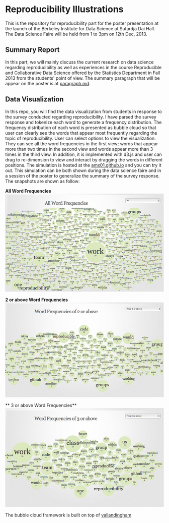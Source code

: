 Reproducibility Illustrations
====================================

This is the repository for reproducibility part for the poster presentation at the launch of the Berkeley Institute for Data Science at Sutardja Dai Hall. The Data Science Faire will be held from 1 to 3pm on 12th Dec, 2013.


Summary Report
---------------
In this part, we will mainly discuss the current research on data science regarding reproducibility as well as experiences in the course Reproducible and Collaborative Data Science offered by the Statistics Department in Fall 2013 from the students' point of view. The summary paragraph that will be appear on the poster is at [paragraph.md](https://github.com/amx01/Reproducibility-Poster_ILLUSTRATIONS/blob/master/paragraph.md).


Data Visualization
------------------
In this repo, you will find the data visualization from students in response to the survey conducted regarding reproducibility. I have parsed the survey response and tokenize each word to generate a frequency distribution. The frequency distribution of each word is presented as bubble cloud so that user can clearly see the words that appear most frequently regarding the topic of reproducibility. User can select options to view the visualization. They can see all the word frequencies in the first view; words that appear more than two times in the second view and words appear more than 3 times in the third view. In addition, it is implemented with d3.js and user can drag to re-dimension to view and interact by dragging the words in different positions. The simulation is hosted at the [amx01.github.io](http://amx01.github.io/) and you can try it out. This simulation can be both shown during the data science faire and in a session of the poster to generalize the summary of the survey response. The snapshots are shown as follow:

**All Word Frequencies**
![fq1](https://github.com/amx01/Reproducibility-Poster_ILLUSTRATIONS/blob/master/survey/word-fq1.jpg?raw=true)



**2 or above Word Frequencies**
![fq2](https://github.com/amx01/Reproducibility-Poster_ILLUSTRATIONS/blob/master/survey/word-fq2.jpg?raw=true)



** 3 or above Word Frequencies**
![fq3](https://github.com/amx01/Reproducibility-Poster_ILLUSTRATIONS/blob/master/survey/word-fq3.jpg?raw=true)

The bubble cloud framework is built on top of [vallandingham](http://vallandingham.me/building_a_bubble_cloud.html)

